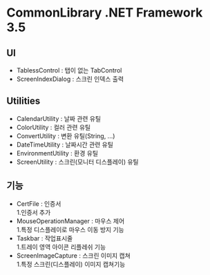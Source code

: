 ﻿# CommonLibrary .NET Framework 3.5


## UI 
- TablessControl : 탭이 없는 TabControl
- ScreenIndexDialog : 스크린 인덱스 출력

## Utilities
- CalendarUtility : 날짜 관련 유틸
- ColorUtility : 컬러 관련 유틸
- ConvertUtility : 변환 유틸(String, ...)
- DateTimeUtility : 날짜시간 관련 유틸
- EnvironmentUtility : 환경 유틸
- ScreenUtility : 스크린(모니터 디스플레이) 유틸   

## 기능   
- CertFile : 인증서   
  1.인증서 추가
- MouseOperationManager : 마우스 제어   
  1.특정 디스플레이로 마우스 이동 방지 기능
- Taskbar : 작업표시줄   
  1.트레이 영역 아이콘 리플레쉬 기능
- ScreenImageCapture : 스크린 이미지 캡쳐   
  1.특정 스크린(디스플레이) 이미지 캡쳐기능
  
